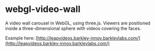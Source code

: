 webgl-video-wall
================

A video wall carousel in WebGL, using three.js. Viewers are positioned inside a three-dimensional sphere with videos covering the faces.

Example here: [http://leapvideos.barkley-innov.barkleylabs.com/](http://leapvideos.barkley-innov.barkleylabs.com/)
